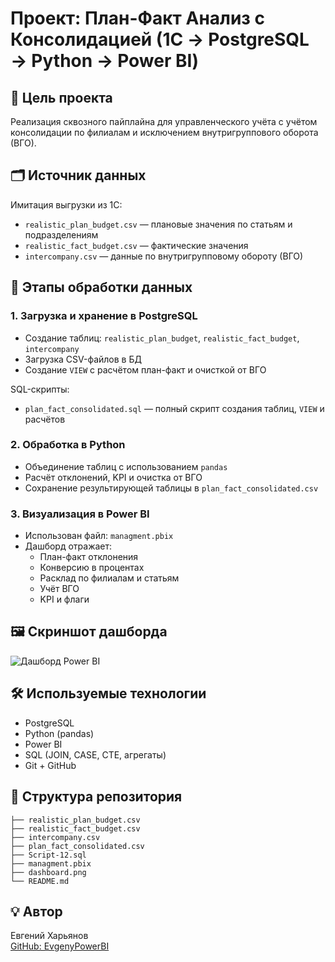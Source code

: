 # Проект: План-Факт Анализ с Консолидацией (1С → PostgreSQL → Python → Power BI)

## 🔧 Цель проекта
Реализация сквозного пайплайна для управленческого учёта с учётом консолидации по филиалам и исключением внутригруппового оборота (ВГО). 

## 🗂 Источник данных
Имитация выгрузки из 1С:
- `realistic_plan_budget.csv` — плановые значения по статьям и подразделениям
- `realistic_fact_budget.csv` — фактические значения
- `intercompany.csv` — данные по внутригрупповому обороту (ВГО)

## 📍 Этапы обработки данных

### 1. Загрузка и хранение в PostgreSQL
- Создание таблиц: `realistic_plan_budget`, `realistic_fact_budget`, `intercompany`
- Загрузка CSV-файлов в БД
- Создание `VIEW` с расчётом план-факт и очисткой от ВГО

SQL-скрипты:
- `plan_fact_consolidated.sql` — полный скрипт создания таблиц, `VIEW` и расчётов

### 2. Обработка в Python
- Объединение таблиц с использованием `pandas`
- Расчёт отклонений, KPI и очистка от ВГО
- Сохранение результирующей таблицы в `plan_fact_consolidated.csv`


### 3. Визуализация в Power BI
- Использован файл: `managment.pbix`
- Дашборд отражает:
  - План-факт отклонения
  - Конверсию в процентах
  - Расклад по филиалам и статьям
  - Учёт ВГО
  - KPI и флаги

## 🖼 Скриншот дашборда
![Дашборд Power BI](dashboard.png)

## 🛠 Используемые технологии
- PostgreSQL
- Python (pandas)
- Power BI
- SQL (JOIN, CASE, CTE, агрегаты)
- Git + GitHub

## 📁 Структура репозитория

```
├── realistic_plan_budget.csv
├── realistic_fact_budget.csv
├── intercompany.csv
├── plan_fact_consolidated.csv
├── Script-12.sql
├── managment.pbix
├── dashboard.png
└── README.md
```

## 💡 Автор
Евгений Харьянов  
[GitHub: EvgenyPowerBI](https://github.com/EvgenyPowerBI)
